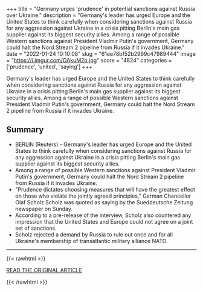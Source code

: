 +++
title = "Germany urges 'prudence' in potential sanctions against Russia over Ukraine."
description = "Germany's leader has urged Europe and the United States to think carefully when considering sanctions against Russia for any aggression against Ukraine in a crisis pitting Berlin's main gas supplier against its biggest security allies.  Among a range of possible Western sanctions against President Vladmir Putin's government, Germany could halt the Nord Stream 2 pipeline from Russia if it invades Ukraine."
date = "2022-01-24 10:10:08"
slug = "61ee78bf52b2999c47989444"
image = "https://i.imgur.com/OAkuM2o.jpg"
score = "4824"
categories = ['prudence', 'united', 'saying']
+++

Germany's leader has urged Europe and the United States to think carefully when considering sanctions against Russia for any aggression against Ukraine in a crisis pitting Berlin's main gas supplier against its biggest security allies.  Among a range of possible Western sanctions against President Vladmir Putin's government, Germany could halt the Nord Stream 2 pipeline from Russia if it invades Ukraine.

## Summary

- BERLIN (Reuters) - Germany's leader has urged Europe and the United States to think carefully when considering sanctions against Russia for any aggression against Ukraine in a crisis pitting Berlin's main gas supplier against its biggest security allies.
- Among a range of possible Western sanctions against President Vladmir Putin's government, Germany could halt the Nord Stream 2 pipeline from Russia if it invades Ukraine.
- "Prudence dictates choosing measures that will have the greatest effect on those who violate the jointly agreed principles," German Chancellor Olaf Scholz Scholz was quoted as saying by the Sueddeutsche Zeitung newspaper on Sunday.
- According to a pre-release of the interview, Scholz also countered any impression that the United States and Europe could not agree on a joint set of sanctions.
- Scholz rejected a demand by Russia to rule out once and for all Ukraine's membership of transatlantic military alliance NATO.

---

{{< rawhtml >}}
  <p class="article-category">
    <a target="_blank" href="https://news.yahoo.com/germany-urges-prudence-potential-sanctions-154401837.html?fr=sychp_catchall">READ THE ORIGINAL ARTICLE</a>
  </p>
{{< /rawhtml >}}
